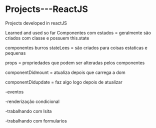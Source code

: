 # Projects---ReactJS
 Projects developed in reactJS

Learned and used so far
Componentes com estados = geralmente são criados com classe e possuem this.state

componentes burros stateLees = são criados para coisas estaticas e pequenas

props = propriedades que podem ser alteradas pelos componentes

componentDidmount = atualiza depois que carrega a dom

componentDidupdate = faz algo logo depois de atualizar

-eventos

-renderização condicional

-trabalhando com lsita

-trabalhando com formularios
